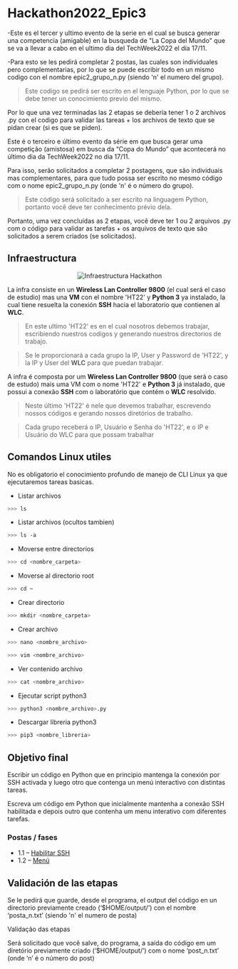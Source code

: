 # Hackathon2022_Epic3

-Este es el tercer y ultimo evento de la serie en el cual se busca generar una competencia (amigable) en la busqueda de "La Copa del Mundo" que se va a llevar a cabo en el ultimo dia del TechWeek2022 el día 17/11.

-Para esto se les pedirá completar 2 postas, las cuales son individuales pero complementarias, por lo que se puede escribir todo en un mismo codigo con el nombre epic2_grupo_n.py (siendo 'n' el numero del grupo).

> Este codigo se pedirá ser escrito en el lenguaje Python, por lo que se debe tener un conocimiento previo del mismo.

Por lo que una vez terminadas las 2 etapas se debería tener 1 o 2 archivos .py con el codigo para validar las tareas + los archivos de texto que se pidan crear (si es que se piden).

Este é o terceiro e último evento da série em que busca gerar uma competição (amistosa) em busca da “Copa do Mundo” que acontecerá no último dia da TechWeek2022 no dia 17/11.

Para isso, serão solicitados a completar 2 postagens, que são individuais mas complementares, para que tudo possa ser escrito no mesmo código com o nome epic2_grupo_n.py (onde 'n' é o número do grupo).

> Este código será solicitado a ser escrito na linguagem Python, portanto você deve ter conhecimento prévio dela.

Portanto, uma vez concluídas as 2 etapas, você deve ter 1 ou 2 arquivos .py com o código para validar as tarefas + os arquivos de texto que são solicitados a serem criados (se solicitados).

## Infraestructura

<p align="center">
  <img src="Postas/infraTW.png" alt="Infraestructura Hackathon"/>
</p>

La infra consiste en un **Wireless Lan Controller 9800** (el cual será el caso de estudio) mas una **VM** con el nombre 'HT22' y **Python 3** ya instalado, la cual tiene resuelta la conexión **SSH** hacia el laboratorio que contienen al **WLC**.

> En este ultimo 'HT22' es en el cual nosotros debemos trabajar, escribiendo nuestros codigos y generando nuestros directorios de trabajo.

> Se le proporcionará a cada grupo la IP, User y Password de 'HT22', y la IP y User del **WLC** para que puedan trabajar.

A infra é composta por um **Wireless Lan Controller 9800** (que será o caso de estudo) mais uma VM com o nome 'HT22' e **Python 3** já instalado, que possui a conexão **SSH** com o laboratório que contém o **WLC** resolvido.

> Neste último 'HT22' é nele que devemos trabalhar, escrevendo nossos códigos e gerando nossos diretórios de trabalho.

> Cada grupo receberá o IP, Usuário e Senha do 'HT22', e o IP e Usuário do WLC para que possam trabalhar

## Comandos Linux utiles
No es obligatorio el conocimiento profundo de manejo de CLI Linux ya que ejecutaremos tareas basicas.

- Listar archivos
~~~bash
>>> ls
~~~
- Listar archivos (ocultos tambien)
~~~bash
>>> ls -a
~~~
- Moverse entre directorios
~~~bash
>>> cd <nombre_carpeta>
~~~
- Moverse al directorio root
~~~bash
>>> cd ~
~~~
- Crear directorio
~~~bash
>>> mkdir <nombre_carpeta>
~~~
- Crear archivo
~~~bash
>>> nano <nombre_archivo>
~~~
~~~bash
>>> vim <nombre_archivo>
~~~
- Ver contenido archivo
~~~bash
>>> cat <nombre_archivo>
~~~
- Ejecutar script python3
~~~bash
>>> python3 <nombre_archivo>.py
~~~
- Descargar libreria python3
~~~bash
>>> pip3 <nombre_libreria>
~~~

## Objetivo final
Escribir un código en Python que en principio mantenga la conexión por SSH activada y luego otro que contenga un menú interactivo con distintas tareas.

Escreva um código em Python que inicialmente mantenha a conexão SSH habilitada e depois outro que contenha um menu interativo com diferentes tarefas.

### Postas / fases
- 1.1 – [Habilitar SSH](Postas/P1.md)
- 1.2 – [Menú](Postas/P2.md)

## Validación de las etapas
Se le pedirá que guarde, desde el programa, el output del código en un directorio previamente creado (‘$HOME/output/’) con el nombre ‘posta_n.txt’ (siendo 'n' el numero de posta)

Validação das etapas

Será solicitado que você salve, do programa, a saída do código em um diretório previamente criado (‘$HOME/output/’) com o nome ‘post_n.txt’ (onde ‘n’ é o número do post)
